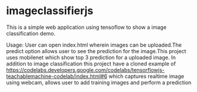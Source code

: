 # imageclassifierjs

This is a simple web application using tensoflow to show a image classification demo.

Usage:
User can open index.html wherein images can be uploaded.The predict option allows user to see the prediction for the image.This project uses mobilenet which show top 3 prediction for a uploaded image.
In addition to image classification this project have a cloned example of https://codelabs.developers.google.com/codelabs/tensorflowjs-teachablemachine-codelab/index.html#6 which captures realtime image using webcam, allows user to add training images and perform a prediction
